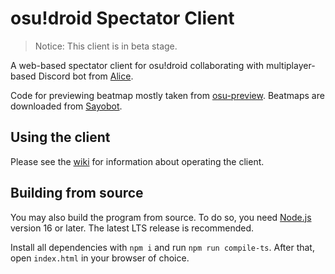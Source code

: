 # osu!droid Spectator Client

> Notice: This client is in beta stage.

A web-based spectator client for osu!droid collaborating with multiplayer-based Discord bot from [Alice](https://github.com/Rian8337/Alice).

Code for previewing beatmap mostly taken from [osu-preview](https://github.com/jmir1/osu-preview). Beatmaps are downloaded from [Sayobot](https://osu.sayobot.cn/).

## Using the client

Please see the [wiki](https://github.com/Rian8337/osu-droid-spectator/wiki) for information about operating the client.

## Building from source

You may also build the program from source. To do so, you need [Node.js](https://nodejs.org) version 16 or later. The latest LTS release is recommended.

Install all dependencies with `npm i` and run `npm run compile-ts`. After that, open `index.html` in your browser of choice.